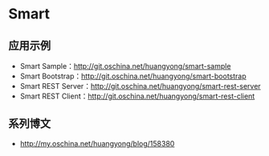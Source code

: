 # Smart

## 应用示例
* Smart Sample：http://git.oschina.net/huangyong/smart-sample
* Smart Bootstrap：http://git.oschina.net/huangyong/smart-bootstrap
* Smart REST Server：http://git.oschina.net/huangyong/smart-rest-server
* Smart REST Client：http://git.oschina.net/huangyong/smart-rest-client

## 系列博文
* http://my.oschina.net/huangyong/blog/158380